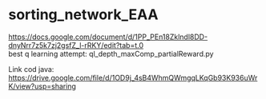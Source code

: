 # sorting_network_EAA  
https://docs.google.com/document/d/1PP_PEn18Zklndl8DD-dnyNrr7z5k7zj2gsfZ_l-rRKY/edit?tab=t.0  
best q learning attempt: ql_depth_maxComp_partialReward.py

Link cod java: https://drive.google.com/file/d/1OD9j_4sB4WhmQWmgqLKqGb93K936uWrK/view?usp=sharing
